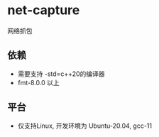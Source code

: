 # net-capture
网络抓包

## 依赖
 + 需要支持 -std=c++20的编译器
 + fmt-8.0.0 以上

## 平台
 + 仅支持Linux, 开发环境为 Ubuntu-20.04, gcc-11

